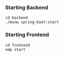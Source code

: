 ### Starting Backend ###
    cd backend
    ./mvnw spring-boot:start

### Starting Frontend ###
    cd frontend
    nmp start
